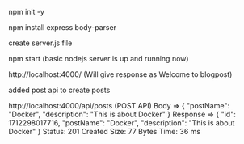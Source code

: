 npm init -y

npm install express body-parser

create server.js file

npm start (basic nodejs server is up and running now)

http://localhost:4000/ (Will give response as Welcome to blogpost)

added post api to create posts

http://localhost:4000/api/posts (POST API)
Body => { "postName": "Docker", "description": "This is about Docker" }
Response => {
  "id": 1712298017716,
  "postName": "Docker",
  "description": "This is about Docker"
}
Status: 201 Created
Size: 77 Bytes
Time: 36 ms

